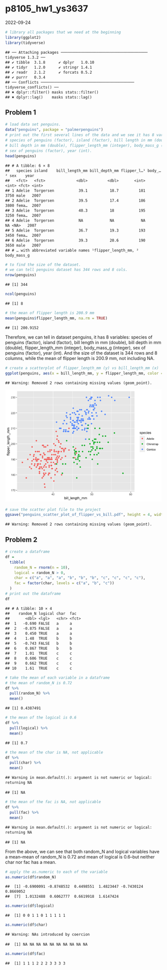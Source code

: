 p8105_hw1_ys3637
================
2022-09-24

``` r
# library all packages that we need at the beginning
library(ggplot2)
library(tidyverse)
```

    ## ── Attaching packages ─────────────────────────────────────── tidyverse 1.3.2 ──
    ## ✔ tibble  3.1.8      ✔ dplyr   1.0.10
    ## ✔ tidyr   1.2.0      ✔ stringr 1.4.1 
    ## ✔ readr   2.1.2      ✔ forcats 0.5.2 
    ## ✔ purrr   0.3.4      
    ## ── Conflicts ────────────────────────────────────────── tidyverse_conflicts() ──
    ## ✖ dplyr::filter() masks stats::filter()
    ## ✖ dplyr::lag()    masks stats::lag()

## Problem 1

``` r
# load data set penguins.
data("penguins", package = "palmerpenguins")
# print out the first several lines of the data and we see it has 8 variables:
# species of penguins (factor), island (factor), bill length in mm (double),
# bill depth in mm (double), flipper_length_mm (integer), body_mass_g (integer),
# sex of penguins (factor), year (int).
head(penguins)
```

    ## # A tibble: 6 × 8
    ##   species island    bill_length_mm bill_depth_mm flipper_l…¹ body_…² sex    year
    ##   <fct>   <fct>              <dbl>         <dbl>       <int>   <int> <fct> <int>
    ## 1 Adelie  Torgersen           39.1          18.7         181    3750 male   2007
    ## 2 Adelie  Torgersen           39.5          17.4         186    3800 fema…  2007
    ## 3 Adelie  Torgersen           40.3          18           195    3250 fema…  2007
    ## 4 Adelie  Torgersen           NA            NA            NA      NA <NA>   2007
    ## 5 Adelie  Torgersen           36.7          19.3         193    3450 fema…  2007
    ## 6 Adelie  Torgersen           39.3          20.6         190    3650 male   2007
    ## # … with abbreviated variable names ¹​flipper_length_mm, ²​body_mass_g

``` r
# to find the size of the dataset.
# we can tell penguins dataset has 344 rows and 8 cols.
nrow(penguins)
```

    ## [1] 344

``` r
ncol(penguins)
```

    ## [1] 8

``` r
# the mean of flipper length is 200.9 mm
mean(penguins$flipper_length_mm, na.rm = TRUE)
```

    ## [1] 200.9152

Therefore, we can tell in dataset penguins, it has 8 variables: species
of penguins (factor), island (factor), bill length in mm (double), bill
depth in mm (double), flipper_length_mm (integer), body_mass_g
(integer), sex of penguins (factor), year (int). And the size of the
dataset is 344 rows and 8 columns, while the mean of flipper length is
200.9 mm, not including NA.

``` r
# create a scatterplot of flipper_length_mm (y) vs bill_length_mm (x)
ggplot(penguins, aes(x = bill_length_mm, y = flipper_length_mm, color = species)) + geom_point()
```

    ## Warning: Removed 2 rows containing missing values (geom_point).

![](p8105_hw1_ys3637_files/figure-gfm/unnamed-chunk-3-1.png)<!-- -->

``` r
# save the scatter plot file to the project
ggsave("penguins_scatter_plot_of_flipper_vs_bill.pdf", height = 4, width = 6)
```

    ## Warning: Removed 2 rows containing missing values (geom_point).

## Problem 2

``` r
# create a dataframe
df = 
  tibble(
    random_N = rnorm(n = 10),
    logical = random_N > 0,
    char = c("a", "a", "a", "b", "b", "b", "c", "c", "c", "c"),
    fac = factor(char, levels = c("a", "b", "c"))
  )
# print out the dataframe
df
```

    ## # A tibble: 10 × 4
    ##    random_N logical char  fac  
    ##       <dbl> <lgl>   <chr> <fct>
    ##  1   -0.690 FALSE   a     a    
    ##  2   -0.875 FALSE   a     a    
    ##  3    0.450 TRUE    a     a    
    ##  4    1.48  TRUE    b     b    
    ##  5   -0.743 FALSE   b     b    
    ##  6    0.867 TRUE    b     b    
    ##  7    1.01  TRUE    c     c    
    ##  8    0.606 TRUE    c     c    
    ##  9    0.662 TRUE    c     c    
    ## 10    1.61  TRUE    c     c

``` r
# take the mean of each variable in a dataframe
# the mean of random_N is 0.72
df %>%
  pull(random_N) %>%
  mean()
```

    ## [1] 0.4387491

``` r
# the mean of the logical is 0.6
df %>%
  pull(logical) %>%
  mean()
```

    ## [1] 0.7

``` r
# the mean of the char is NA, not applicable
df %>%
  pull(char) %>%
  mean()
```

    ## Warning in mean.default(.): argument is not numeric or logical: returning NA

    ## [1] NA

``` r
# the mean of the fac is NA, not applicable
df %>%
  pull(fac) %>%
  mean()
```

    ## Warning in mean.default(.): argument is not numeric or logical: returning NA

    ## [1] NA

From the above, we can see that both random_N and logical variables have
a mean–mean of random_N is 0.72 and mean of logical is 0.6–but neither
char nor fac has a mean.

``` r
# apply the as.numeric to each of the variable
as.numeric(df$random_N)
```

    ##  [1] -0.6900091 -0.8748532  0.4498551  1.4823447 -0.7430124  0.8669052
    ##  [7]  1.0132488  0.6062777  0.6619918  1.6147424

``` r
as.numeric(df$logical)
```

    ##  [1] 0 0 1 1 0 1 1 1 1 1

``` r
as.numeric(df$char)
```

    ## Warning: NAs introduced by coercion

    ##  [1] NA NA NA NA NA NA NA NA NA NA

``` r
as.numeric(df$fac)
```

    ##  [1] 1 1 1 2 2 2 3 3 3 3
